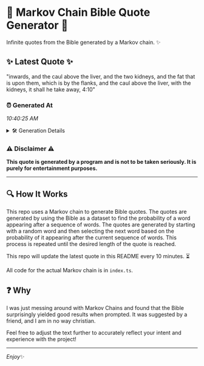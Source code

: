 # 📖 Markov Chain Bible Quote Generator 📖

Infinite quotes from the Bible generated by a Markov chain. ✨

## ✨ Latest Quote ✨
"inwards, and the caul above the liver, and the two kidneys, and the fat that is upon them, which is by the flanks, and the caul above the liver, with the kidneys, it shall he take away, 4:10"

### ⏰ Generated At
*10:40:25 AM*

<details>
    <summary>🛠️ Generation Details</summary>
    <p>
        <strong>🌱 Seed:</strong> inwards,<br>
        <strong>🔄 Iterations:</strong> 37<br>
        <strong>📜 Context History:</strong><br>[ inwards, ]: and<br>[ inwards,, and ]: the<br>[ inwards,, and, the ]: caul<br>[ inwards,, and, the, caul ]: above<br>[ inwards,, and, the, caul, above ]: the<br>[ inwards,, and, the, caul, above, the ]: liver,<br>[ and, the, caul, above, the, liver, ]: and<br>[ the, caul, above, the, liver,, and ]: the<br>[ caul, above, the, liver,, and, the ]: two<br>[ above, the, liver,, and, the, two ]: kidneys,<br>[ the, liver,, and, the, two, kidneys, ]: and<br>[ liver,, and, the, two, kidneys,, and ]: the<br>[ and, the, two, kidneys,, and, the ]: fat<br>[ the, two, kidneys,, and, the, fat ]: that<br>[ two, kidneys,, and, the, fat, that ]: is<br>[ kidneys,, and, the, fat, that, is ]: upon<br>[ and, the, fat, that, is, upon ]: them,<br>[ the, fat, that, is, upon, them, ]: which<br>[ fat, that, is, upon, them,, which ]: is<br>[ that, is, upon, them,, which, is ]: by<br>[ is, upon, them,, which, is, by ]: the<br>[ upon, them,, which, is, by, the ]: flanks,<br>[ them,, which, is, by, the, flanks, ]: and<br>[ which, is, by, the, flanks,, and ]: the<br>[ is, by, the, flanks,, and, the ]: caul<br>[ by, the, flanks,, and, the, caul ]: above<br>[ the, flanks,, and, the, caul, above ]: the<br>[ flanks,, and, the, caul, above, the ]: liver,<br>[ and, the, caul, above, the, liver, ]: with<br>[ the, caul, above, the, liver,, with ]: the<br>[ caul, above, the, liver,, with, the ]: kidneys,<br>[ above, the, liver,, with, the, kidneys, ]: it<br>[ the, liver,, with, the, kidneys,, it ]: shall<br>[ liver,, with, the, kidneys,, it, shall ]: he<br>[ with, the, kidneys,, it, shall, he ]: take<br>[ the, kidneys,, it, shall, he, take ]: away,<br>[ kidneys,, it, shall, he, take, away, ]: 4:10<br>
    </p>
</details>

### ⚠️ Disclaimer ⚠️
**This quote is generated by a program and is not to be taken seriously. It is purely for entertainment purposes.**

---

## 🔍 How It Works

This repo uses a Markov chain to generate Bible quotes. The quotes are generated by using the Bible as a dataset to find the probability of a word appearing after a sequence of words. The quotes are generated by starting with a random word and then selecting the next word based on the probability of it appearing after the current sequence of words. This process is repeated until the desired length of the quote is reached.

This repo will update the latest quote in this README every 10 minutes. ⏳

All code for the actual Markov chain is in `index.ts`.

## ❓ Why

I was just messing around with Markov Chains and found that the Bible surprisingly yielded good results when prompted. 
It was suggested by a friend, and I am in no way christian.

Feel free to adjust the text further to accurately reflect your intent and experience with the project!

---

*Enjoy*✨
